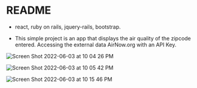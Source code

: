 # README

* react, ruby on rails, jquery-rails, bootstrap.

* This simple project is an app that displays the air quality of the zipcode entered. Accessing the external data AirNow.org with an API Key.

![Screen Shot 2022-06-03 at 10 04 26 PM](https://user-images.githubusercontent.com/72527380/171974351-7d61a5dd-0b90-4d4f-bb3b-4d02fd0f158f.png)


![Screen Shot 2022-06-03 at 10 05 42 PM](https://user-images.githubusercontent.com/72527380/171974363-ef1d33d2-2b65-4f9d-8bff-18e49bd5ce76.png)



![Screen Shot 2022-06-03 at 10 15 46 PM](https://user-images.githubusercontent.com/72527380/171974366-857bb1c3-c789-41b0-8769-3a3dc60d53d1.png)
